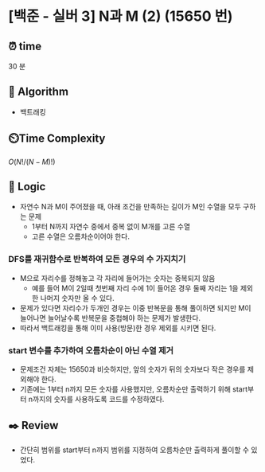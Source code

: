 # [백준 - 실버 3] N과 M (2) (15650 번)

## ⏰  **time**

30 분

## :pushpin: **Algorithm**

- 백트래킹

## ⏲️**Time Complexity**

$O(N!/(N-M)!)$

## :round_pushpin: **Logic**

- 자연수 N과 M이 주어졌을 때, 아래 조건을 만족하는 길이가 M인 수열을 모두 구하는 문제
  - 1부터 N까지 자연수 중에서 중복 없이 M개를 고른 수열
  - 고른 수열은 오름차순이어야 한다.

### DFS를 재귀함수로 반복하여 모든 경우의 수 가지치기
- M으로 자리수를 정해놓고 각 자리에 들어가는 숫자는 중복되지 않음
  - 예를 들어 M이 2일때 첫번째 자리 수에 1이 들어온 경우 둘째 자리는 1을 제외한 나머지 숫자만 올 수 있다.
- 문제가 있다면 자리수가 두개인 경우는 이중 반복문을 통해 풀이하면 되지만 M이 늘어나면 늘어날수록 반복문을 중첩해야 하는 문제가 발생한다.
- 따라서 백트래킹을 통해 이미 사용(방문)한 경우 제외를 시키면 된다.

### start 변수를 추가하여 오름차순이 아닌 수열 제거
- 문제조건 자체는 15650과 비슷하지만, 앞의 숫자가 뒤의 숫자보다 작은 경우를 제외해야 한다.
- 기존에는 1부터 n까지 모든 숫자를 사용했지만, 오름차순만 출력하기 위해 start부터 n까지의 숫자를 사용하도록 코드를 수정하였다.

## :black_nib: **Review**

- 간단히 범위를 start부터 n까지 범위를 지정하여 오름차순만 출력하게 풀이할 수 있었다.
